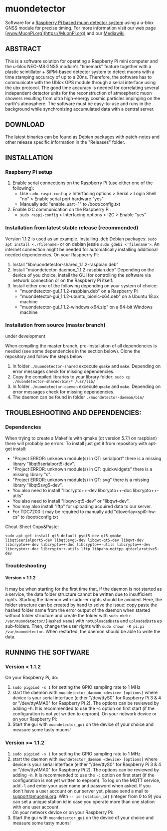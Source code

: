 # muondetector 

Software for a [Raspberry Pi based muon detector system](https://MuonPi.org) using a u-blox GNSS module for precise timing. For more information visit our web page [www.MuonPi.org](https://MuonPi.org) and our [Mediawiki](https://wiki.muonpi.org/index.php?title=Main_Page).

## ABSTRACT

This is a software solution for operating a Raspberry Pi mini computer and the u-blox NEO-M8 GNSS module's "timemark" feature together with a plastic scintillator + SiPM-based detector system to detect muons with a time stamping accuracy of up to a 20ns. Therefore, the software has to communicate with the Ublox GPS module through a serial interface using the ubx protocol. The good time accuracy is needed for correlating several independent detector units for the reconstruction of atmospheric muon showers resulting from ultra high-energy cosmic particles impinging on the earth's atmosphere. The software must be easy-to-use and runs in the background while synchronizing accumulated data with a central server.

## DOWNLOAD

The latest binaries can be found as Debian packages with patch-notes and other release specific information in the "Releases" folder.

## INSTALLATION 

### Raspberry Pi setup

1. Enable serial connections on the Raspberry Pi (use either one of the following):
   - Use `sudo raspi-config` > Interfacing options > Serial > Login Shell "no" > Enable serial port hardware "yes"
   - Manually add "enable_uart=1" to /boot/config.txt
2. Enable I2C communication on the Raspberry Pi:
   - `sudo raspi-config` > Interfacing options > I2C > Enable "yes"

### Installation from latest stable release (recommended)

Version 1.1.2 is used as an example. Installing .deb Debian packages: `sudo apt install <./filename>` or on debian jessie `sudo gdebi <'filename'>`. An internet connection might be needed for automatically installing additional needed dependencies.
On your Raspberry Pi:
1. Install "libmuondetector-shared_1.1.2-raspbian.deb" 
2. Install "muondetector-daemon_1.1.2-raspbian.deb"
Depending on the device of you choice, install the GUI for controlling the software via network connection or on the Raspberry Pi itself:
3. Install either one of the following depending on your system of choice:
   - "muondetector-gui_1.1.2-raspbian.deb" on a Raspberry Pi
   - "muondetector-gui_1.1.2-ubuntu_bionic-x64.deb" on a Ubuntu 18.xx machine 
   - "muondetector-gui_1.1.2-windows-x64.zip" on a 64-bit Windows machine 

### Installation from source (master branch)
under development

When compiling the master branch, pre-installation of all dependencies is needed (see some dependencies in the section below). Clone the repository and follow the steps below:
1. In folder `./muondetector-shared` excecute `qmake` and `make`. Depending on error messages check for missing dependencies.
2. Copy the compiled libraries to your library folder: `sudo cp ./muondetector-shared/bin/* /usr/lib/`
3. In folder `./muondetector-daemon` excecute `qmake` and `make`. Depending on error messages check for missing dependencies.
4. The daemon can be found in folder `./muondetector-daemon/bin/`

## TROUBLESHOOTING AND DEPENDENCIES:  

### Dependencies

When trying to create a Makefile with qmake (qt version 5.7.1 on raspbian) there will probably be errors. To install just get it from repository with apt-get install:

- "Project ERROR: unknown module(s) in QT: serialport" there is a missing library "libqt5serialport5-dev".
- "Project ERROR: unknown module(s) in QT: quickwidgets" there is a missing library "c".
- "Project ERROR: unknown module(s) in QT: svg" there is a missing library "libqt5svg5-dev".
- You also need to install "libcrypto++-dev libcrypto++-doc libcrypto++-utils"
- You also need to install "libqwt-qt5-dev" or "libqwt-dev".
- You may also install "lftp" for uploading acquired data to our server.
- For TDC7200 it may be required to manually add "dtoverlay=spi0-hw-cs" to /boot/config.txt

Cheat-Sheet Copy&Paste:

`sudo apt-get install qt5-default pyqt5-dev qt5-qmake libqt5serialport5-dev libqt5svg5-dev libqwt-qt5-dev libqwt-dev libcrypto++-dev libcrypto++-doc libcrypto++-utils libcrypto++-dev libcrypto++-doc libcrypto++-utils lftp libpaho-mqttpp qtdeclarative5-dev`

### Troubleshooting

#### Version > 1.1.2

It may be when starting for the first time that, if the daemon is not started as a service, the data folder structure cannot be written due to insufficient rights. Starting the daemon with sudo-er rights should be avoided. Here, the folder structure can be created by hand to solve the issue: copy paste the hashed folder name from the error output of the daemon when started without folder structure and create the folder with `sudo mkdir /var/muondetector/[Hashed Name]` with `notUploadedData` and `uploadedData` as sub-folders. Then, change the user rights with `sudo chown -R pi:pi /var/muondetector`. When restarted, the daemon should be able to write the data. 


## RUNNING THE SOFTWARE

### Version < 1.1.2
On your Raspberry Pi, do:
1. `sudo pigpiod -s 1` for setting the GPIO sampling rate to 1 MHz
2. start the daemon with `muondetector_daemon <device> [options]` where device is your serial interface (either "/dev/ttyS0" for Raspberry Pi 3 & 4 or "/dev/ttyAMA0" for Raspberry Pi 2). The options can be reviewed by adding -h. It is recommended to use the -c option on first start (if the configuration is not yet written to eeprom).
On your network device or on your Raspberry Pi: 
3. Start the gui with `muondetector_gui` on the device of your choice and measure some tasty muons!

### Version >= 1.1.2

1. `sudo pigpiod -s 1` for setting the GPIO sampling rate to 1 MHz
2. start the daemon with `muondetector_daemon <device> [options]` where device is your serial interface (either "/dev/ttyS0" for Raspberry Pi 3 & 4 or "/dev/ttyAMA0" for Raspberry Pi 2). The options can be reviewed by adding `-h`. It is recommended to use the `-c` option on first start (if the configuration is not yet written to eeprom). To log on the MQTT service, add `-l` and enter your user name and password when asked. If you don't have a user account on our server yet, please send a mail to <support@muonpi.org>. With `-- id [station_id]` (integer from 0 to 9) you can set a unique station id in case you operate more than one station with one user account.  
On your network device or on your Raspberry Pi: 
3. Start the gui with `muondetector_gui` on the device of your choice and measure some tasty muons!

